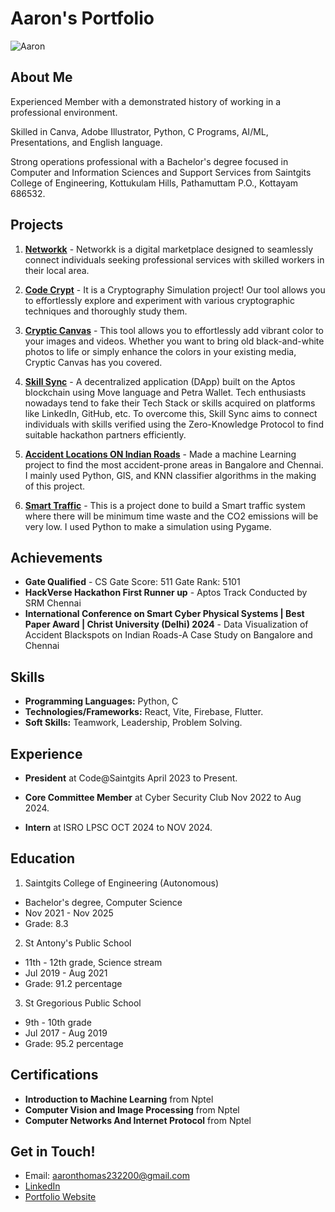 # Aaron's Portfolio

![Aaron](https://media.licdn.com/dms/image/D5603AQEB2lSjO9WK0g/profile-displayphoto-shrink_400_400/0/1699108659320?e=1726704000&v=beta&t=wbg8_WTyEqWfJwPFpDjZxZG8jjTDd5tOluvckN4pH2Q)

## About Me 

Experienced Member with a demonstrated history of working in a professional environment. 

Skilled in Canva, Adobe Illustrator, Python, C Programs, AI/ML, Presentations, and English language. 

Strong operations professional with a Bachelor's degree focused in Computer and Information Sciences and Support Services from Saintgits College of Engineering, Kottukulam Hills, Pathamuttam P.O., Kottayam 686532.

## Projects

1. **[Networkk](https://github.com/Aaron-Thomas-Blessen/NETWORKK.git)** - Networkk is a digital marketplace designed to seamlessly connect individuals seeking professional services with skilled workers in their local area.
   
3. **[Code Crypt](https://github.com/Aaron-Thomas-Blessen/CodeCrypt.git)** - It is a Cryptography Simulation project! Our tool allows you to effortlessly explore and experiment with various cryptographic techniques and thoroughly study them.
   
4. **[Cryptic Canvas](https://github.com/Aaron-Thomas-Blessen/CrypticCanvas.git)** - This tool allows you to effortlessly add vibrant color to your images and videos. Whether you want to bring old black-and-white photos to life or simply enhance the colors in your existing media, Cryptic Canvas has you covered.

5. **[Skill Sync](https://github.com/Aaron-Thomas-Blessen/SkillSync.git)** - A decentralized application (DApp) built on the Aptos blockchain using Move language and Petra Wallet. Tech enthusiasts nowadays tend to fake their Tech Stack or skills acquired on platforms like LinkedIn, GitHub, etc. To overcome this, Skill Sync aims to connect individuals with skills verified using the Zero-Knowledge Protocol to find suitable hackathon partners efficiently.

6. **[Accident Locations ON Indian Roads](https://github.com/Aaron-Thomas-Blessen/intelunnati_TheElites.git)** - Made a machine Learning project to find the most accident-prone areas in Bangalore and Chennai. I mainly used Python, GIS, and KNN classifier algorithms in the making of this project.

7. **[Smart Traffic](https://github.com/Aaron-Thomas-Blessen/Smart_Traffic.git)** - This is a project done to build a Smart traffic system where there will be minimum time waste and the CO2 emissions will be very low. I used Python to make a simulation using Pygame.

## Achievements

- **Gate Qualified** -  CS Gate Score: 511 Gate Rank: 5101
- **HackVerse Hackathon First Runner up** - Aptos Track Conducted by SRM Chennai
- **International Conference on Smart Cyber Physical Systems | Best Paper Award | Christ University (Delhi) 2024** - Data Visualization of Accident Blackspots on Indian Roads-A Case Study on Bangalore and Chennai

## Skills

- **Programming Languages:** Python, C
- **Technologies/Frameworks:** React, Vite, Firebase, Flutter.
- **Soft Skills:** Teamwork, Leadership, Problem Solving.

## Experience

- **President** at Code@Saintgits April 2023 to Present.

- **Core Committee Member** at Cyber Security Club Nov 2022 to Aug 2024.

- **Intern** at ISRO LPSC OCT 2024 to NOV 2024.

## Education

1. Saintgits College of Engineering (Autonomous)
- Bachelor's degree, Computer Science
- Nov 2021 - Nov 2025
- Grade: 8.3

2. St Antony's Public School
- 11th - 12th grade, Science stream
- Jul 2019 - Aug 2021
- Grade: 91.2 percentage

3. St Gregorious Public School
- 9th - 10th grade
- Jul 2017 - Aug 2019
- Grade: 95.2 percentage

## Certifications

- **Introduction to Machine Learning** from Nptel 
- **Computer Vision and Image Processing** from Nptel
- **Computer Networks And Internet Protocol** from Nptel

## Get in Touch!

- Email: [aaronthomas232200@gmail.com](mailto:aaronthomas232200@gmail.com)
- [LinkedIn](https://www.linkedin.com/in/aaron-thomas-blessen-390200214/)
- [Portfolio Website](https://aaron-thomas-blessen.github.io/Portfolio/)
